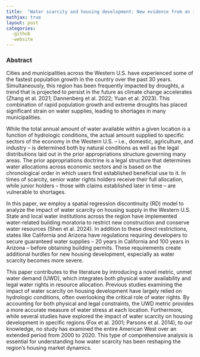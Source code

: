 ```yaml
---
title:  "Water scarcity and housing development: New evidence from an integrated physical-legal metric"
mathjax: true
layout: post
categories: 
  -github
  -website
---
```


### Abstract
Cities and municipalities across the Western U.S. have experienced some of the fastest population growth in the country over the past 30 years. Simultaneously, this region has been frequently impacted by droughts, a trend that is projected to persist in the future as climate change accelerates (Zhang et al. 2021; Dannenberg et al. 2022; Yuan et al. 2023). This combination of rapid population growth and extreme droughts has placed significant strain on water supplies, leading to shortages in many municipalities.

While the total annual amount of water available within a given location is a function of hydrologic conditions, the actual amount supplied to specific sectors of the economy in the Western U.S. – i.e., domestic, agriculture, and industry – is determined both by natural conditions as well as the legal distributions laid out in the prior appropriations structure governing many areas. The prior appropriations doctrine is a legal structure that determines water allocations across economic sectors and is based on the chronological order in which users first established beneficial use to it. In times of scarcity, senior water rights holders receive their full allocation, while junior holders – those with claims established later in time – are vulnerable to shortages.

In this paper, we employ a spatial regression discontinuity (RD) model to analyze the impact of water scarcity on housing supply in the Western U.S. State and local water institutions across the region have implemented water-related building moratoria to restrict new construction and conserve water resources (Shen et al. 2024). In addition to these direct restrictions, states like California and Arizona have regulations requiring developers to secure guaranteed water supplies – 20 years in California and 100 years in Arizona – before obtaining building permits. These requirements create additional hurdles for new housing development, especially as water scarcity becomes more severe.

This paper contributes to the literature by introducing a novel metric, unmet water demand (UWD), which integrates both physical water availability and legal water rights in resource allocation. Previous studies examining the impact of water scarcity on housing development have largely relied on hydrologic conditions, often overlooking the critical role of water rights. By accounting for both physical and legal constraints, the UWD metric provides a more accurate measure of water stress at each location. Furthermore, while several studies have explored the impact of water scarcity on housing development in specific regions (Fox et al. 2001; Parsons et al. 2014), to our knowledge, no study has examined the entire American West over an extended period from 2000 to 2020. This type of comprehensive analysis is essential for understanding how water scarcity has been reshaping the region’s housing market dynamics.
  

